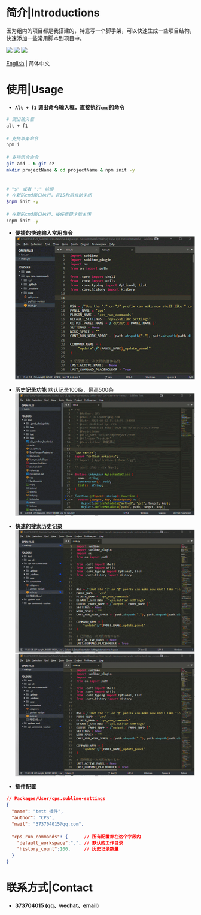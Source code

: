 # 简介|Introductions

因为组内的项目都是我搭建的，特意写一个脚手架，可以快速生成一些项目结构，快速添加一些常用脚本到项目中。

<div>
    <img flex="left" src="https://img.shields.io/badge/python-%3E%3D3.8.0-3776AB"/>
    <img flex="left" src="https://img.shields.io/badge/Sublime%20Text-FF9800?style=flat&logo=Sublime%20Text&logoColor=white"/>
    <img flex="left" src="https://img.shields.io/github/license/caoxiemeihao/electron-vite-vue?style=flat"/>
</div>

[English](README.en.md) | 简体中文



# 使用|Usage

- **`Alt + f1` 调出命令输入框，直接执行`cmd`的命令**
```bash
# 调出输入框
alt + f1

# 支持单条命令
npm i

# 支持组合命令
git add . & git cz
mkdir projectName & cd projectName & npm init -y


# "$" 或者 ":" 前缀
# 在新的cmd窗口执行，且15秒后自动关闭
$npm init -y

# 在新的cmd窗口执行，按任意键才能关闭
:npm init -y
```
- **便捷的快速输入常用命令**
![](screenshot/step1.gif)



- **历史记录功能**
默认记录100条，最高500条
![](screenshot\step2.gif)


- **快速的搜索历史记录**
![](screenshot\step3.gif)
![](screenshot\step4.gif)

- **插件配置**

```json
// Packages/User/cps.sublime-settings
{
  "name": "tett 插件",
  "author": "CPS",
  "mail": "373704015@qq.com",
  
  "cps_run_commands": {      // 所有配置都在这个字段内
    "default_workspace":".", // 默认的工作目录
    "history_count":100,     // 历史记录数量
  }
}

```





# 联系方式|Contact

- **373704015 (qq、wechat、email)**
